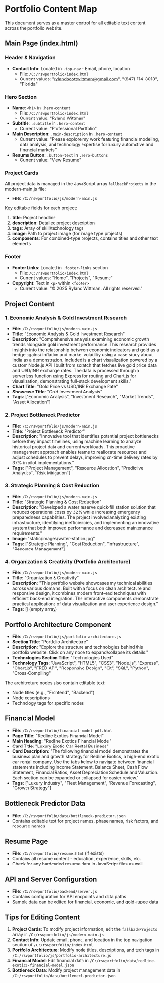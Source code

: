 # Portfolio Content Map

This document serves as a master control for all editable text content across the portfolio website.

## Main Page (index.html)

### Header & Navigation
- **Contact Info**: Located in `.top-nav` - Email, phone, location
  - File: `/C:/rswportfolio/index.html`
  - Current values: "rylandscottwittman@gmail.com", "(847) 714-3013", "Florida"

### Hero Section
- **Name**: `<h1>` in `.hero-content`
  - File: `/C:/rswportfolio/index.html`
  - Current value: "Ryland Wittman"
- **Subtitle**: `.subtitle` in `.hero-content`
  - Current value: "Professional Portfolio"
- **Main Description**: `.main-description` in `.hero-content`
  - Current value: "Please explore my work featuring financial modeling, data analysis, and technology expertise for luxury automotive and financial markets."
- **Resume Button**: `.button-text` in `.hero-buttons`
  - Current value: "View Resume"

### Project Cards
All project data is managed in the JavaScript array `fallbackProjects` in the modern-main.js file:

- **File**: `/C:/rswportfolio/js/modern-main.js`

Key editable fields for each project:
1. **title**: Project headline
2. **description**: Detailed project description
3. **tags**: Array of skill/technology tags
4. **image**: Path to project image (for image type projects)
5. **components**: For combined-type projects, contains titles and other text elements

### Footer
- **Footer Links**: Located in `.footer-links` section
  - File: `/C:/rswportfolio/index.html`
  - Current values: "Home", "Projects", "Resume"
- **Copyright**: Text in `<p>` within `<footer>`
  - Current value: "© 2025 Ryland Wittman. All rights reserved."

## Project Content

### 1. Economic Analysis & Gold Investment Research
- **File**: `/C:/rswportfolio/js/modern-main.js`
- **Title**: "Economic Analysis & Gold Investment Research"
- **Description**: "Comprehensive analysis examining economic growth trends alongside gold investment performance. This research provides insights into the relationship between economic indicators and gold as a hedge against inflation and market volatility using a case study about India as a demonstration. Included is a chart visualization powered by a custom Node.js API I built from scratch that fetches live gold price data and USD/INR exchange rates. The data is processed through a serverless function using Express for routing and Chart.js for visualization, demonstrating full-stack development skills."
- **Chart Title**: "Gold Price vs USD/INR Exchange Rate"
- **Showcase Title**: "Gold Investment Analysis"
- **Tags**: ["Economic Analysis", "Investment Research", "Market Trends", "Asset Allocation"]

### 2. Project Bottleneck Predictor
- **File**: `/C:/rswportfolio/js/modern-main.js`
- **Title**: "Project Bottleneck Predictor"
- **Description**: "Innovative tool that identifies potential project bottlenecks before they impact timelines, using machine learning to analyze historical project data and current workloads. This proactive management approach enables teams to reallocate resources and adjust schedules to prevent delays, improving on-time delivery rates by 37% in pilot implementations."
- **Tags**: ["Project Management", "Resource Allocation", "Predictive Analytics", "Risk Mitigation"]

### 3. Strategic Planning & Cost Reduction
- **File**: `/C:/rswportfolio/js/modern-main.js`
- **Title**: "Strategic Planning & Cost Reduction"
- **Description**: "Developed a water reserve quick-fill station solution that reduced operational costs by 32% while increasing emergency preparedness capabilities. The project involved analyzing existing infrastructure, identifying inefficiencies, and implementing an innovative system that both improved performance and decreased maintenance requirements."
- **Image**: "static/images/water-station.jpg"
- **Tags**: ["Strategic Planning", "Cost Reduction", "Infrastructure", "Resource Management"]

### 4. Organization & Creativity (Portfolio Architecture)
- **File**: `/C:/rswportfolio/js/modern-main.js`
- **Title**: "Organization & Creativity"
- **Description**: "This portfolio website showcases my technical abilities across various domains. Built with a focus on clean architecture and responsive design, it combines modern front-end techniques with efficient back-end integration. The interactive components demonstrate practical applications of data visualization and user experience design."
- **Tags**: [] (empty array)

## Portfolio Architecture Component

- **File**: `/C:/rswportfolio/js/portfolio-architecture.js`
- **Section Title**: "Portfolio Architecture"
- **Description**: "Explore the structure and technologies behind this portfolio website. Click on any node to expand/collapse its details."
- **Technologies Section Title**: "Technologies Used"
- **Technology Tags**: "JavaScript", "HTML5", "CSS3", "Node.js", "Express", "Chart.js", "FRED API", "Responsive Design", "Git", "SQL", "Python", "Cross-Compiling"

The architecture nodes also contain editable text:
- Node titles (e.g., "Frontend", "Backend")
- Node descriptions
- Technology tags for specific nodes

## Financial Model

- **File**: `/C:/rswportfolio/financial-model-pdf.html`
- **Page Title**: "Redline Exotics Financial Model"
- **Main Heading**: "Redline Exotics Financial Model"
- **Card Title**: "Luxury Exotic Car Rental Business"
- **Card Description**: "The following financial model demonstrates the business plan and growth strategy for Redline Exotics, a high-end exotic car rental company. Use the tabs below to navigate between financial statements including Income Statement, Balance Sheet, Cash Flow Statement, Financial Ratios, Asset Depreciation Schedule and Valuation. Each section can be expanded or collapsed for easier review."
- **Tags**: ["Luxury Industry", "Fleet Management", "Revenue Forecasting", "Growth Strategy"]

## Bottleneck Predictor Data

- **File**: `/C:/rswportfolio/data/bottleneck-predictor.json`
- Contains editable text for project names, phase names, risk factors, and resource names

## Resume Page

- **File**: `/C:/rswportfolio/resume.html` (if exists)
- Contains all resume content - education, experience, skills, etc.
- Check for any hardcoded resume data in JavaScript files as well

## API and Server Configuration

- **File**: `/C:/rswportfolio/backend/server.js`
- Contains configuration for API endpoints and data paths
- Sample data can be edited for financial, economic, and gold-rupee data

## Tips for Editing Content

1. **Project Cards**: To modify project information, edit the `fallbackProjects` array in `/C:/rswportfolio/js/modern-main.js`
2. **Contact Info**: Update email, phone, and location in the top navigation section of `/C:/rswportfolio/index.html`
3. **Portfolio Architecture**: Modify node titles, descriptions, and tech tags in `/C:/rswportfolio/js/portfolio-architecture.js`
4. **Financial Model**: Edit financial data in `/C:/rswportfolio/data/redline-exotics-financial-model.json`
5. **Bottleneck Data**: Modify project management data in `/C:/rswportfolio/data/bottleneck-predictor.json`
